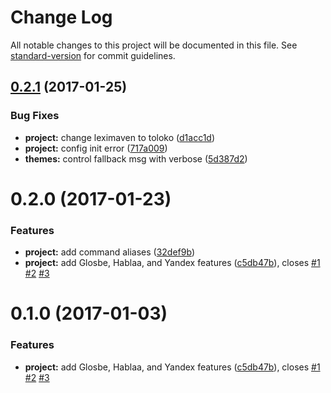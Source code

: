 # Change Log

All notable changes to this project will be documented in this file. See [standard-version](https://github.com/conventional-changelog/standard-version) for commit guidelines.

<a name="0.2.1"></a>
## [0.2.1](https://github.com/drawnepicenter/toloko/compare/v0.2.0...v0.2.1) (2017-01-25)


### Bug Fixes

* **project:** change leximaven to toloko ([d1acc1d](https://github.com/drawnepicenter/toloko/commit/d1acc1d))
* **project:** config init error ([717a009](https://github.com/drawnepicenter/toloko/commit/717a009))
* **themes:** control fallback msg with verbose ([5d387d2](https://github.com/drawnepicenter/toloko/commit/5d387d2))



<a name="0.2.0"></a>
# 0.2.0 (2017-01-23)


### Features

* **project:** add command aliases ([32def9b](https://github.com/drawnepicenter/toloko/commit/32def9b))
* **project:** add Glosbe, Hablaa, and Yandex features ([c5db47b](https://github.com/drawnepicenter/toloko/commit/c5db47b)), closes [#1](https://github.com/drawnepicenter/toloko/issues/1) [#2](https://github.com/drawnepicenter/toloko/issues/2) [#3](https://github.com/drawnepicenter/toloko/issues/3)



<a name="0.1.0"></a>
# 0.1.0 (2017-01-03)


### Features

* **project:** add Glosbe, Hablaa, and Yandex features ([c5db47b](https://github.com/drawnepicenter/toloko/commit/c5db47b)), closes [#1](https://github.com/drawnepicenter/toloko/issues/1) [#2](https://github.com/drawnepicenter/toloko/issues/2) [#3](https://github.com/drawnepicenter/toloko/issues/3)
